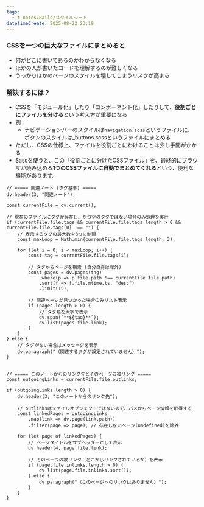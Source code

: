 ```yaml
---
tags:
  - t-notes/Rails/スタイルシート
datetimeCreate: 2025-08-22 23:19
---
```

### CSSを一つの巨大なファイルにまとめると

- 何がどこに書いてあるのかわからなくなる
- ほかの人が書いたコードを理解するのが難しくなる
- うっかりほかのページのスタイルを壊してしまうリスクが高まる

### 解決するには？

- CSSを「モジュール化」したり「コンポーネント化」したりして、**役割ごとにファイルを分ける**という考え方が重要になる
- 例：
	- ナビゲーションバーのスタイルは`navigation.scss`というファイルに、ボタンのスタイルは_buttons.scssというファイルにまとめる
- ただし、CSSの仕様上、ファイルを役割ごとにわけることは少し手間がかかる
- Sassを使うと、この「役割ごとに分けたCSSファイル」を、最終的にブラウザが読み込める**1つのCSSファイルに自動でまとめてくれる**という、便利な機能があります。





```dataviewjs
// ===== 関連ノート (タグ基準) =====
dv.header(3, "関連ノート");

const currentFile = dv.current();

// 現在のファイルにタグが存在し、かつ空のタグではない場合のみ処理を実行
if (currentFile.file.tags && currentFile.file.tags.length > 0 && currentFile.file.tags[0] !== "") {
    // 表示するタグの最大数を3つに制限
    const maxLoop = Math.min(currentFile.file.tags.length, 3);

    for (let i = 0; i < maxLoop; i++) {
        const tag = currentFile.file.tags[i];
        
        // タグからページを検索 (自分自身は除外)
        const pages = dv.pages(tag)
            .where(p => p.file.path !== currentFile.file.path) 
            .sort(f => f.file.mtime.ts, "desc")
            .limit(15);
        
        // 関連ページが見つかった場合のみリスト表示
        if (pages.length > 0) {
            // タグ名を太字で表示
            dv.span(`**${tag}**`); 
            dv.list(pages.file.link);
        }
    }
} else {
    // タグがない場合はメッセージを表示
    dv.paragraph("（関連するタグが設定されていません）");
}


// ===== このノートからのリンク先とそのページの被リンク =====
const outgoingLinks = currentFile.file.outlinks;

if (outgoingLinks.length > 0) {
    dv.header(3, "このノートからのリンク先");
    
    // outlinksはファイルオブジェクトではないので、パスからページ情報を取得する
    const linkedPages = outgoingLinks
        .map(link => dv.page(link.path))
        .filter(page => page); // 存在しないページ(undefined)を除外

    for (let page of linkedPages) {
        // ページタイトルをサブヘッダーとして表示
        dv.header(4, page.file.link);
        
        // そのページの被リンク（どこからリンクされているか）を表示
        if (page.file.inlinks.length > 0) {
            dv.list(page.file.inlinks.sort());
        } else {
            dv.paragraph("（このページへのリンクはありません）");
        }
    }
}
```